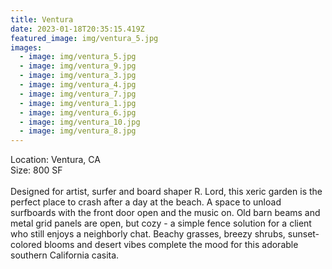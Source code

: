 ```yaml
---
title: Ventura
date: 2023-01-18T20:35:15.419Z
featured_image: img/ventura_5.jpg
images:
  - image: img/ventura_5.jpg
  - image: img/ventura_9.jpg
  - image: img/ventura_3.jpg
  - image: img/ventura_4.jpg
  - image: img/ventura_7.jpg
  - image: img/ventura_1.jpg
  - image: img/ventura_6.jpg
  - image: img/ventura_10.jpg
  - image: img/ventura_8.jpg
---
```

L﻿ocation: Ventura, CA\
S﻿ize: 800 SF\
\
Designed for artist, surfer and board shaper R. Lord, this xeric garden is the perfect place to crash after a day at the beach. A space to unload surfboards with the front door open and the music on. Old barn beams and metal grid panels are open, but cozy - a simple fence solution for a client who still enjoys a neighborly chat. Beachy grasses, breezy shrubs, sunset-colored blooms and desert vibes complete the mood for this adorable southern California casita.